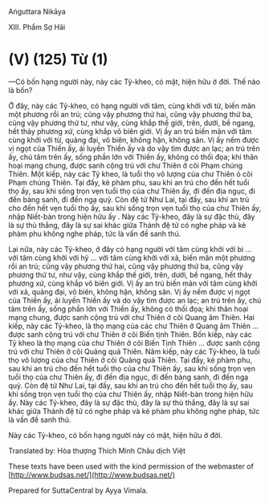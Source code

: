 Aṅguttara Nikāya

XIII. Phẩm Sợ Hãi

# (V) (125) Từ (1)

—Có bốn hạng người này, này các Tỷ-kheo, có mặt, hiện hữu ở đời. Thế nào là bốn?

Ở đây, này các Tỷ-kheo, có hạng người với tâm, cùng khởi với từ, biến mãn một phương rồi an trú; cũng vậy phương thứ hai, cũng vậy phương thứ ba, cũng vậy phương thứ tư, như vậy, cùng khắp thế giới, trên, dưới, bề ngang, hết thảy phương xứ, cùng khắp vô biên giới. Vị ấy an trú biến mãn với tâm cùng khởi với từ, quảng đại, vô biên, không hận, không sân. Vị ấy nếm được vị ngọt của Thiền ấy, ái luyến Thiền ấy và do vậy tìm được an lạc; an trú trên ấy, chú tâm trên ấy, sống phần lớn với Thiền ấy, không có thối đọa; khi thân hoại mạng chung, được sanh cộng trú với chư Thiên ở cõi Phạm chúng Thiên. Một kiếp, này các Tỷ kheo, là tuổi thọ vô lượng của chư Thiên ỏ cõi Phạm chúng Thiên. Tại đấy, kẻ phàm phu, sau khi an trú cho đến hết tuổi thọ ấy, sau khi sống trọn vẹn tuổi thọ của chư Thiên ấy, đi đến địa ngục, đi đến bàng sanh, đi đến ngạ quỷ. Còn đệ tử Như Lai, tại đấy, sau khi an trú cho đến hết vẹn tuổi thọ ấy, sau khi sống trọn vẹn tuổi thọ của chư Thiên ấy, nhập Niết-bàn trong hiện hữu ấy . Này các Tỷ-kheo, đây là sự đặc thù, đây là sự thù thắng, đây là sự sai khác giữa Thánh đệ tử có nghe pháp và kẻ phàm phu không nghe pháp, tức là vấn đề sanh thú.

Lại nữa, này các Tỷ-kheo, ở đây có hạng người với tâm cùng khởi với bi ... với tâm cùng khởi với hỷ ... với tâm cùng khởi với xả, biến mãn một phương rồi an trú; cũng vậy phương thứ hai, cũng vậy phương thứ ba, cũng vậy phương thứ tư, như vậy, cùng khắp thế giới, trên, dưới, bề ngang, hết thảy phương xứ, cùng khắp vô biên giới. Vị ấy an trú biến mãn với tâm cùng khởi với xả, quảng đại, vô biên, không hận, không sân. Vị ấy nếm được vị ngọt của Thiền ấy, ái luyến Thiền ấy và do vậy tìm được an lạc; an trú trên ấy, chú tâm trên ấy, sống phần lớn với Thiền ấy, không có thối đọa; khi thân hoại mạng chung, được sanh cộng trú với chư Thiên ở cõi Quang âm Thiên. Hai kiếp, này các Tỷ-kheo, là thọ mạng của các chư Thiên ở Quang âm Thiên ... được sanh cộng trú với chư Thiên ở cõi Biến tịnh Thiên. Bốn kiếp, này các Tỷ kheo là thọ mạng của chư Thiên ở cõi Biến Tịnh Thiên ... được sanh cộng trú với chư Thiên ở cõi Quảng quả Thiên. Năm kiếp, này các Tỷ-kheo, là tuổi thọ vô lượng của chư Thiên ở cõi Quảng quả Thiên. Tại đấy, kẻ phàm phu, sau khi an trú cho đến hết tuổi thọ của chư Thiên ấy, sau khi sống trọn vẹn tuổi thọ của chư Thiên ấy, đi đến địa ngục, đi đến bàng sanh, đi đến ngạ quỷ. Còn đệ tử Như Lai, tại đấy, sau khi an trú cho đến hết tuổi thọ ấy, sau khi sống trọn vẹn tuổi thọ của chư Thiên ấy, nhập Niết-bàn trong hiện hữu ấy. Này các Tỷ-kheo, đây là sự đặc thù, đây là sự thù thắng, đây là sự sai khác giữa Thánh đệ tử có nghe pháp và kẻ phàm phu không nghe pháp, tức là vấn đề sanh thú.

Này các Tỷ-kheo, có bốn hạng người này có mặt, hiện hữu ở đời.

Translated by: Hòa thượng Thích Minh Châu dịch Việt

These texts have been used with the kind permission of the webmaster of [http://www.budsas.net/](http://www.budsas.net/)

Prepared for SuttaCentral by Ayya Vimala.